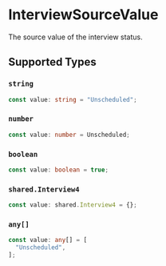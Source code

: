 # InterviewSourceValue

The source value of the interview status.


## Supported Types

### `string`

```typescript
const value: string = "Unscheduled";
```

### `number`

```typescript
const value: number = Unscheduled;
```

### `boolean`

```typescript
const value: boolean = true;
```

### `shared.Interview4`

```typescript
const value: shared.Interview4 = {};
```

### `any[]`

```typescript
const value: any[] = [
  "Unscheduled",
];
```

